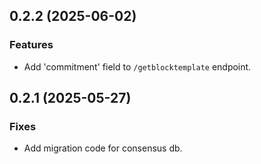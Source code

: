 ## 0.2.2 (2025-06-02)

### Features

- Add 'commitment' field to `/getblocktemplate` endpoint.

## 0.2.1 (2025-05-27)

### Fixes

- Add migration code for consensus db.
